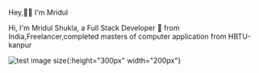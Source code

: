 Hey,👋🏽 I'm Mridul

Hi, I'm Mridul Shukla, a Full Stack Developer 🚀 from India,Freelancer,completed masters of computer application from HBTU-kanpur

![test image size](https://www.pixel4k.com/wp-content/uploads/2018/11/ultra-instinct-goku-4k_1541975219.jpg){:height="300px" width="200px"}

